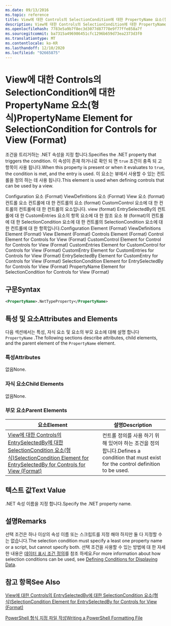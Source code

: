 ```yaml
---
ms.date: 09/13/2016
ms.topic: reference
title: View에 대한 Controls의 SelectionCondition에 대한 PropertyName 요소(형식)
description: View에 대한 Controls의 SelectionCondition에 대한 PropertyName 요소(형식)
ms.openlocfilehash: 7783e5a9b7f8ec3d3077d87778e9f77ffe858a7f
ms.sourcegitcommit: ba7315a496986451cfc1296b659d73ea2373d3f0
ms.translationtype: MT
ms.contentlocale: ko-KR
ms.lasthandoff: 12/10/2020
ms.locfileid: "92665875"
---
```

# <a name="propertyname-element-for-selectioncondition-for-controls-for-view-format"></a><span data-ttu-id="56cff-103">View에 대한 Controls의 SelectionCondition에 대한 PropertyName 요소(형식)</span><span class="sxs-lookup"><span data-stu-id="56cff-103">PropertyName Element for SelectionCondition for Controls for View (Format)</span></span>

<span data-ttu-id="56cff-104">조건을 트리거하는 .NET 속성을 지정 합니다.</span><span class="sxs-lookup"><span data-stu-id="56cff-104">Specifies the .NET property that triggers the condition.</span></span> <span data-ttu-id="56cff-105">이 속성이 존재 하거나로 확인 되 면 `true` 조건이 충족 되 고 항목이 사용 됩니다.</span><span class="sxs-lookup"><span data-stu-id="56cff-105">When this property is present or when it evaluates to `true`, the condition is met, and the entry is used.</span></span> <span data-ttu-id="56cff-106">이 요소는 뷰에서 사용할 수 있는 컨트롤을 정의 하는 데 사용 됩니다.</span><span class="sxs-lookup"><span data-stu-id="56cff-106">This element is used when defining controls that can be used by a view.</span></span>

<span data-ttu-id="56cff-107">Configuration 요소 (Format) ViewDefinitions 요소 (Format) View 요소 (format) 컨트롤 요소 컨트롤에 대 한 컨트롤의 요소 (format) CustomControl 요소에 대 한 컨트롤의 컨트롤에 대 한 컨트롤의 요소입니다. view (format) EntrySelectedBy의 컨트롤에 대 한 CustomEntries 요소의 항목 요소에 대 한 참조 요소 뷰 (format)의 컨트롤에 대 한 SelectionCondition 요소에 대 한 컨트롤의 SelectionCondition 요소에 대 한 컨트롤에 대 한 항목입니다.</span><span class="sxs-lookup"><span data-stu-id="56cff-107">Configuration Element (Format) ViewDefinitions Element (Format) View Element (Format) Controls Element (Format) Control Element for Controls for View (Format) CustomControl Element for Control for Controls for View (Format) CustomEntries Element for CustomControl for Controls for View (Format) CustomEntry Element for CustomEntries for Controls for View (Format) EntrySelectedBy Element for CustomEntry for Controls for View (Format) SelectionCondition Element for EntrySelectedBy for Controls for View (Format) PropertyName Element for SelectionCondition for Controls for View (Format)</span></span>

## <a name="syntax"></a><span data-ttu-id="56cff-108">구문</span><span class="sxs-lookup"><span data-stu-id="56cff-108">Syntax</span></span>

```xml
<PropertyName>.NetTypeProperty</PropertyName>
```

## <a name="attributes-and-elements"></a><span data-ttu-id="56cff-109">특성 및 요소</span><span class="sxs-lookup"><span data-stu-id="56cff-109">Attributes and Elements</span></span>

<span data-ttu-id="56cff-110">다음 섹션에서는 특성, 자식 요소 및 요소의 부모 요소에 대해 설명 합니다 `PropertyName` .</span><span class="sxs-lookup"><span data-stu-id="56cff-110">The following sections describe attributes, child elements, and the parent element of the `PropertyName` element.</span></span>

### <a name="attributes"></a><span data-ttu-id="56cff-111">특성</span><span class="sxs-lookup"><span data-stu-id="56cff-111">Attributes</span></span>

<span data-ttu-id="56cff-112">없음</span><span class="sxs-lookup"><span data-stu-id="56cff-112">None.</span></span>

### <a name="child-elements"></a><span data-ttu-id="56cff-113">자식 요소</span><span class="sxs-lookup"><span data-stu-id="56cff-113">Child Elements</span></span>

<span data-ttu-id="56cff-114">없음</span><span class="sxs-lookup"><span data-stu-id="56cff-114">None.</span></span>

### <a name="parent-elements"></a><span data-ttu-id="56cff-115">부모 요소</span><span class="sxs-lookup"><span data-stu-id="56cff-115">Parent Elements</span></span>

|<span data-ttu-id="56cff-116">요소</span><span class="sxs-lookup"><span data-stu-id="56cff-116">Element</span></span>|<span data-ttu-id="56cff-117">설명</span><span class="sxs-lookup"><span data-stu-id="56cff-117">Description</span></span>|
|-------------|-----------------|
|[<span data-ttu-id="56cff-118">View에 대한 Controls의 EntrySelectedBy에 대한 SelectionCondition 요소(형식)</span><span class="sxs-lookup"><span data-stu-id="56cff-118">SelectionCondition Element for EntrySelectedBy for Controls for View (Format)</span></span>](./selectioncondition-element-for-entryselectedby-for-controls-for-view-format.md)|<span data-ttu-id="56cff-119">컨트롤 정의를 사용 하기 위해 있어야 하는 조건을 정의 합니다.</span><span class="sxs-lookup"><span data-stu-id="56cff-119">Defines a condition that must exist for the control definition to be used.</span></span>|

## <a name="text-value"></a><span data-ttu-id="56cff-120">텍스트 값</span><span class="sxs-lookup"><span data-stu-id="56cff-120">Text Value</span></span>

<span data-ttu-id="56cff-121">.NET 속성 이름을 지정 합니다.</span><span class="sxs-lookup"><span data-stu-id="56cff-121">Specify the .NET property name.</span></span>

## <a name="remarks"></a><span data-ttu-id="56cff-122">설명</span><span class="sxs-lookup"><span data-stu-id="56cff-122">Remarks</span></span>

<span data-ttu-id="56cff-123">선택 조건은 하나 이상의 속성 이름 또는 스크립트를 지정 해야 하지만 둘 다 지정할 수는 없습니다.</span><span class="sxs-lookup"><span data-stu-id="56cff-123">The selection condition must specify a least one property name or a script, but cannot specify both.</span></span> <span data-ttu-id="56cff-124">선택 조건을 사용할 수 있는 방법에 대 한 자세한 내용은 [데이터 표시 조건 정의](./defining-conditions-for-displaying-data.md)를 참조 하세요.</span><span class="sxs-lookup"><span data-stu-id="56cff-124">For more information about how selection conditions can be used, see [Defining Conditions for Displaying Data](./defining-conditions-for-displaying-data.md).</span></span>

## <a name="see-also"></a><span data-ttu-id="56cff-125">참고 항목</span><span class="sxs-lookup"><span data-stu-id="56cff-125">See Also</span></span>

[<span data-ttu-id="56cff-126">View에 대한 Controls의 EntrySelectedBy에 대한 SelectionCondition 요소(형식)</span><span class="sxs-lookup"><span data-stu-id="56cff-126">SelectionCondition Element for EntrySelectedBy for Controls for View (Format)</span></span>](./selectioncondition-element-for-entryselectedby-for-controls-for-view-format.md)

[<span data-ttu-id="56cff-127">PowerShell 형식 지정 파일 작성</span><span class="sxs-lookup"><span data-stu-id="56cff-127">Writing a PowerShell Formatting File</span></span>](./writing-a-powershell-formatting-file.md)

